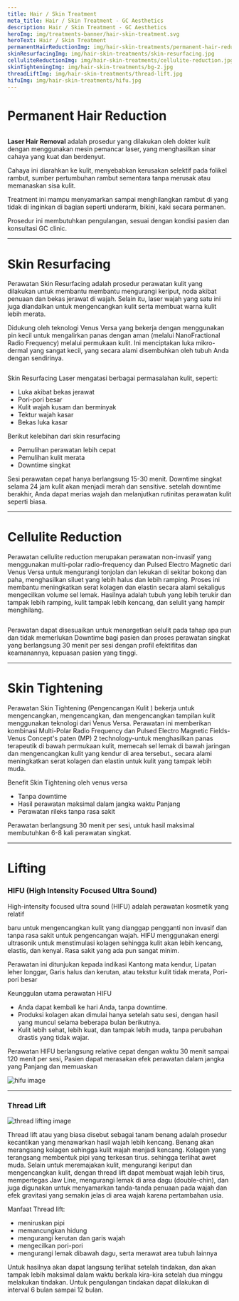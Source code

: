 ```yaml
---
title: Hair / Skin Treatment
meta_title: Hair / Skin Treatment - GC Aesthetics
description: Hair / Skin Treatment - GC Aesthetics
heroImg: img/treatments-banner/hair-skin-treatment.svg
heroText: Hair / Skin Treatment
permanentHairReductionImg: img/hair-skin-treatments/permanent-hair-reduction.jpg
skinResurfacingImg: img/hair-skin-treatments/skin-resurfacing.jpg
celluliteReductionImg: img/hair-skin-treatments/cellulite-reduction.jpg
skinTighteningImg: img/hair-skin-treatments/bg-2.jpg
threadLiftImg: img/hair-skin-treatments/thread-lift.jpg
hifuImg: img/hair-skin-treatments/hifu.jpg
---
```


<div class="container">

<div class="row mt-4">
<div class="col">

# Permanent Hair Reduction

</div>
</div>
<div class="row mt-2">
<div class="col-12 col-md-6 col-lg-4">

<img :src="permanentHairReductionImg" class="w-100 h-100 object-fit-cover shadow-sm" alt="" />

</div>
<div class="col-12 col-md-6 col-lg-8 mt-4 mt-md-0">

**Laser Hair Removal** adalah prosedur yang dilakukan oleh dokter kulit dengan menggunakan mesin
pemancar laser, yang menghasilkan sinar cahaya yang kuat dan berdenyut.

Cahaya ini diarahkan ke kulit, menyebabkan kerusakan selektif pada folikel rambut,
sumber pertumbuhan rambut sementara tanpa merusak atau memanaskan sisa kulit.

Treatment ini mampu menyamarkan sampai menghilangkan rambut di yang tidak di inginkan di
bagian seperti underarm, bikini, kaki secara permanen.

Prosedur ini membutuhkan pengulangan, sesuai dengan kondisi pasien dan konsultasi GC clinic.

</div>
</div>

---

<div class="row mt-4">
<div class="col">

# Skin Resurfacing

Perawatan Skin Resurfacing adalah prosedur perawatan kulit yang dilakukan untuk membantu membantu mengurangi keriput,
noda akibat penuaan dan bekas jerawat di wajah. Selain itu, laser wajah yang satu ini juga diandalkan untuk mengencangkan kulit
serta membuat warna kulit lebih merata.

Didukung oleh teknologi Venus Versa yang bekerja dengan menggunakan pin kecil untuk mengalirkan panas dengan aman
(melalui NanoFractional Radio Frequency) melalui permukaan kulit. Ini menciptakan luka mikro-dermal yang sangat kecil, yang
secara alami disembuhkan oleh tubuh Anda dengan sendirinya.

</div>
</div>

<div class="row mt-2">
<div class="col-12 col-md-6 col-lg-4">
<img :src="skinResurfacingImg" class="w-100 h-100 object-fit-cover shadow-sm" alt="" />
</div>
<div class="col-12 col-md-6 col-lg-8 mt-4 mt-md-0">

Skin Resurfacing Laser mengatasi berbagai permasalahan kulit, seperti:

- Luka akibat bekas jerawat
- Pori-pori besar
- Kulit wajah kusam dan berminyak
- Tektur wajah kasar
- Bekas luka kasar

Berikut kelebihan dari skin resurfacing

- Pemulihan perawatan lebih cepat
- Pemulihan kulit merata
- Downtime singkat

Sesi perawatan cepat hanya berlangsung 15-30 menit. Downtime singkat selama 24
jam kulit akan menjadi merah dan sensitive. setelah downtime berakhir, Anda dapat
merias wajah dan melanjutkan rutinitas perawatan kulit seperti biasa.

</div>
</div>

---

<div class="row mt-4">
<div class="col-12 col-md-6 col-lg-8">

# Cellulite Reduction

Perawatan cellulite reduction merupakan perawatan non-invasif yang
menggunakan multi-polar radio-frequency dan Pulsed Electro
Magnetic dari Venus Versa untuk mengurangi tonjolan dan lekukan di
sekitar bokong dan paha, menghasilkan siluet yang lebih halus dan
lebih ramping. Proses ini membantu meningkatkan serat kolagen dan
elastin secara alami sekaligus mengecilkan volume sel lemak. Hasilnya
adalah tubuh yang lebih terukir dan tampak lebih ramping, kulit
tampak lebih kencang, dan selulit yang hampir menghilang.

</div>
<div class="col-12 col-md-6 col-lg-4 mt-4 mt-md-0">
<img :src="celluliteReductionImg" class="w-100 h-100 object-fit-cover shadow-sm" alt="" />
</div>
</div>
<div class="row mt-2">
<div class="col">

Perawatan dapat disesuaikan untuk menargetkan selulit pada tahap apa pun dan tidak memerlukan Downtime bagi pasien dan
proses perawatan singkat yang berlangsung 30 menit per sesi dengan profil efektifitas dan keamanannya, kepuasan pasien yang
tinggi.

</div>
</div>

---

<div class="row mt-4">
<div class="col">

# Skin Tightening

</div>
</div>
<div class="row mt-2">
<div class="col-12 mt-4 mt-md-0">

Perawatan Skin Tightening (Pengencangan Kulit ) bekerja untuk mengencangkan,
mengencangkan, dan mengencangkan tampilan kulit menggunakan teknologi dari
Venus Versa. Perawatan ini memberikan kombinasi Multi-Polar Radio Frequency dan
Pulsed Electro Magnetic Fields-Venus Concept's paten (MP) 2 technology-untuk
menghasilkan panas terapeutik di bawah permukaan kulit, memecah sel lemak di
bawah jaringan dan mengencangkan kulit yang kendur di area tersebut., secara
alami meningkatkan serat kolagen dan elastin untuk kulit yang tampak lebih muda.

Benefit Skin Tightening oleh venus versa

- Tanpa downtime
- Hasil perawatan maksimal dalam jangka waktu Panjang
- Perawatan rileks tanpa rasa sakit

Perawatan berlangsung 30 menit per sesi, untuk hasil maksimal membutuhkan 6-8
kali perawatan singkat.

</div>
</div>

---

<div class="row mt-4">
<div class="col text-center">

# Lifting

</div>
</div>

<div class="row mt-2">
<div class="col-12 col-md-6 col-lg-8">

### HIFU (High Intensity Focused Ultra Sound)

High-intensity focused ultra sound (HIFU) adalah perawatan kosmetik yang relatif

baru untuk mengencangkan kulit yang dianggap pengganti non invasif dan tanpa
rasa sakit untuk pengencangan wajah. HIFU menggunakan energi ultrasonik untuk
menstimulasi kolagen sehingga kulit akan lebih kencang, elastis, dan kenyal. Rasa
sakit yang ada pun sangat minim.

Perawatan ini ditunjukan kepada indikasi Kantong mata kendur, Lipatan leher
longgar, Garis halus dan kerutan, atau tekstur kulit tidak merata, Pori-pori besar

Keunggulan utama perawatan HIFU

- Anda dapat kembali ke hari Anda, tanpa downtime.
- Produksi kolagen akan dimulai hanya setelah satu sesi, dengan hasil yang
  muncul
  selama beberapa bulan berikutnya.
- Kulit lebih sehat, lebih kuat, dan tampak lebih muda, tanpa perubahan
  drastis yang
  tidak wajar.

Perawatan HIFU berlangsung relative cepat dengan waktu 30 menit sampai 120
menit per sesi, Pasien dapat merasakan efek perawatan dalam jangka yang Panjang
dan memuaskan

</div>
<div class="col-12 col-md-6 col-lg-4 mt-4 mt-md-0">
    <img :src="hifuImg" class="w-100 h-100 object-fit-cover shadow-sm" alt="hifu image" />
</div>
</div>

---

<div class="row mt-4">
<div class="col">

### Thread Lift

</div>
</div>
<div class="row mt-2">
<div class="col-12 col-md-6 col-lg-4">

<img :src="threadLiftImg" class="w-100 h-100 object-fit-cover shadow-sm" alt="thread lifting image" />

</div>
<div class="col-12 col-md-6 col-lg-8 mt-4 mt-md-0">

Thread lift atau yang biasa disebut sebagai tanam benang adalah
prosedur kecantikan yang menawarkan hasil wajah lebih kencang.
Benang akan merangsang kolagen sehingga kulit wajah menjadi
kencang. Kolagen yang terangsang membentuk pipi yang terkesan tirus.
sehingga terlihat awet muda.
Selain untuk meremajakan kulit, mengurangi keriput dan
mengencangkan kulit, dengan thread lift dapat membuat wajah lebih
tirus, mempertegas Jaw Line, mengurangi lemak di area dagu
(double-chin), dan juga digunakan untuk menyamarkan tanda-tanda
penuaan pada wajah dan efek gravitasi yang semakin jelas di area wajah
karena pertambahan usia.

Manfaat Thread lift:

- meniruskan pipi
- memancungkan hidung
- mengurangi kerutan dan garis wajah
- mengecilkan pori-pori
- mengurangi lemak dibawah dagu, serta merawat area tubuh lainnya

Untuk hasilnya akan dapat langsung terlihat setelah tindakan, dan akan
tampak lebih maksimal dalam waktu berkala kira-kira setelah dua
minggu melakukan tindakan. Untuk pengulangan tindakan dapat
dilakukan di interval 6 bulan sampai 12 bulan.

</div>
</div>

</div>
